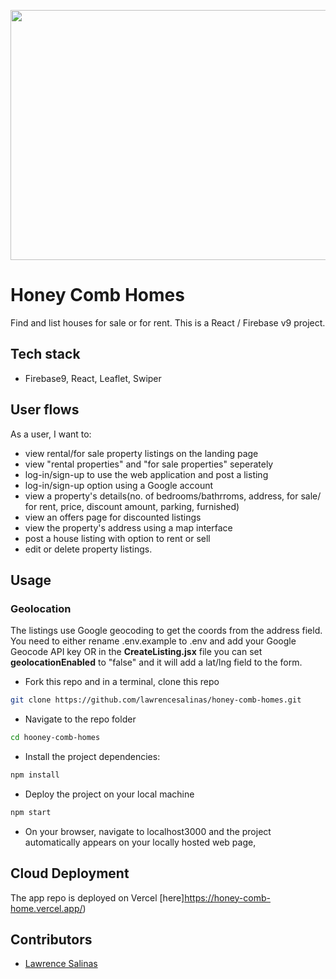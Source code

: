 <p align="center">
  <img width="600" height="400" src="./src/assets/jpg/houses.gif">
</p>

# Honey Comb Homes

Find and list houses for sale or for rent. This is a React / Firebase v9 project.

## Tech stack

- Firebase9, React, Leaflet, Swiper

## User flows

As a user, I want to:
- view rental/for sale property listings on the landing page
- view "rental properties" and "for sale properties" seperately
- log-in/sign-up  to use the web application and post a listing
- log-in/sign-up option using a Google account
- view a property's details(no. of bedrooms/bathrroms, address, for sale/ for rent, price, discount amount, parking, furnished)
- view an offers page for discounted listings
- view the property's address using a map interface
- post a house listing with option to rent or sell
- edit or delete  property listings.


## Usage

### Geolocation

The listings use Google geocoding to get the coords from the address field. You need to either rename .env.example to .env and add your Google Geocode API key OR in the **CreateListing.jsx** file you can set **geolocationEnabled** to "false" and it will add a lat/lng field to the form.


- Fork this repo and in a terminal, clone this repo

```sh
git clone https://github.com/lawrencesalinas/honey-comb-homes.git
```

- Navigate to the repo folder

```sh
cd hooney-comb-homes
```

- Install the project dependencies:

```sh
npm install
```

- Deploy the project on your local machine

```sh
npm start
```

- On your browser, navigate to localhost3000 and the project automatically appears on your locally hosted web page,


## Cloud Deployment

The app repo is  deployed on Vercel [here]https://honey-comb-home.vercel.app/)

## Contributors

- [Lawrence Salinas](https://github.com/lawrencesalinas)
